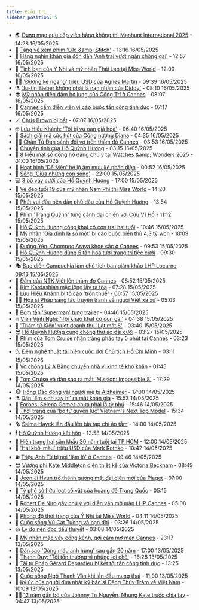 ```yaml
---
title: Giải trí
sidebar_position: 5
---
```


<!-- vnexpress-giai-tri:START -->
- 🌏 [Dung mạo cựu tiếp viên hàng không thi Manhunt International 2025](https://vnexpress.net/dung-mao-cuu-tiep-vien-hang-khong-thi-manhunt-international-2025-4886565.html) - 14:28 16/05/2025
- 💫 [Tặng vé xem phim &#39;Lilo &amp;amp; Stitch&#39;](https://vnexpress.net/tang-ve-xem-phim-lilo-stitch-4886208.html) - 13:16 16/05/2025
- 🌮 [Hàng nghìn khán giả đón dàn &#39;Anh trai vượt ngàn chông gai&#39;](https://vnexpress.net/hang-nghin-khan-gia-don-dan-anh-trai-vuot-ngan-chong-gai-4886952.html) - 12:57 16/05/2025
- 🧠 [Tình bạn của Ý Nhi và mỹ nhân Thái Lan tại Miss World](https://vnexpress.net/tinh-ban-cua-y-nhi-va-my-nhan-thai-lan-tai-miss-world-4886767.html) - 12:00 16/05/2025
- 👨‍🏫 [&#39;Đường kẻ ngang&#39; triệu USD của Agnes Martin](https://vnexpress.net/duong-ke-ngang-trieu-usd-cua-agnes-martin-4886267.html) - 09:39 16/05/2025
- ⚗️ [&#39;Justin Bieber không phải là nạn nhân của Diddy&#39;](https://vnexpress.net/justin-bieber-khong-phai-la-nan-nhan-cua-diddy-4886838.html) - 08:10 16/05/2025
- 😎 [Mỹ nhân diện đầm hở lưng của Công Trí ở Cannes](https://vnexpress.net/my-nhan-dien-dam-ho-lung-cua-cong-tri-o-cannes-4886664.html) - 08:07 16/05/2025
- 🫣 [Cannes cấm diễn viên vì cáo buộc tấn công tình dục](https://vnexpress.net/cannes-cam-dien-vien-vi-cao-buoc-tan-cong-tinh-duc-4886682.html) - 07:17 16/05/2025
- 🪄 [Chris Brown bị bắt](https://vnexpress.net/chris-brown-bi-bat-4886797.html) - 07:07 16/05/2025
- 🤓 [Lưu Hiểu Khánh: &#39;Tôi bị vu oan giá họa&#39;](https://vnexpress.net/luu-hieu-khanh-toi-bi-vu-oan-gia-hoa-4886810.html) - 06:40 16/05/2025
- 🫶 [Sách giải mã sức hút của Công nương Diana](https://vnexpress.net/sach-giai-ma-suc-hut-cua-cong-nuong-diana-4882319.html) - 04:35 16/05/2025
- 🧑‍🏫 [Chân Tử Đan sánh đôi vợ trên thảm đỏ Cannes](https://vnexpress.net/chan-tu-dan-sanh-doi-vo-tren-tham-do-cannes-4886705.html) - 03:53 16/05/2025
- 🦄 [Chuyện tình của Hồ Quỳnh Hương](https://vnexpress.net/chuyen-tinh-cua-ho-quynh-huong-4886576.html) - 03:15 16/05/2025
- 💫 [8 kiểu mặt số đồng hồ đáng chú ý tại Watches &amp;amp; Wonders 2025](https://vnexpress.net/8-kieu-mat-so-dong-ho-dang-chu-y-tai-watches-wonders-2025-4885789.html) - 01:00 16/05/2025
- 🎊 [Hoạt hình &#39;Dế Mèn&#39; hé lộ âm mưu kẻ phản diện](https://vnexpress.net/hoat-hinh-de-men-he-lo-am-muu-ke-phan-dien-4886516.html) - 00:52 16/05/2025
- 👹 [Sống &#39;Giữa những con sóng&#39;](https://vnexpress.net/song-giua-nhung-con-song-4885827.html) - 22:00 15/05/2025
- 💻 [3 bộ váy cưới của Hồ Quỳnh Hương](https://vnexpress.net/3-bo-vay-cuoi-cua-ho-quynh-huong-4886547.html) - 17:00 15/05/2025
- 🤡 [Vẻ đẹp tuổi 19 của mỹ nhân Nam Phi thi Miss World](https://vnexpress.net/ve-dep-tuoi-19-cua-my-nhan-nam-phi-thi-miss-world-4885956.html) - 14:20 15/05/2025
- 🥰 [Phút vui đùa bên dàn phù dâu của Hồ Quỳnh Hương](https://vnexpress.net/phut-vui-dua-ben-dan-phu-dau-cua-ho-quynh-huong-4886537.html) - 13:54 15/05/2025
- 🚀 [Phim &#39;Trạng Quỳnh&#39; tung cảnh đại chiến với Cửu Vĩ Hồ](https://vnexpress.net/phim-trang-quynh-tung-canh-dai-chien-voi-cuu-vi-ho-4886497.html) - 11:12 15/05/2025
- 📝 [Hồ Quỳnh Hương công khai có con trai hai tuổi](https://vnexpress.net/ho-quynh-huong-cong-khai-co-con-trai-hai-tuoi-4886507.html) - 10:46 15/05/2025
- 🐲 [Mỹ nhân &#39;Gia đình là số một&#39; bị cáo buộc biển thủ 4,3 tỷ won](https://vnexpress.net/my-nhan-gia-dinh-la-so-mot-bi-cao-buoc-bien-thu-4-3-ty-won-4886439.html) - 10:09 15/05/2025
- 🎃 [Đường Yên, Chompoo Araya khoe sắc ở Cannes](https://vnexpress.net/duong-yen-chompoo-araya-khoe-sac-o-cannes-4886455.html) - 09:53 15/05/2025
- 🤠 [Hồ Quỳnh Hương dùng 5 tấn hoa tươi trang trí tiệc cưới](https://vnexpress.net/ho-quynh-huong-dung-5-tan-hoa-tuoi-trang-tri-tiec-cuoi-4886158.html) - 09:30 15/05/2025
- 🎭 [Đạo diễn Campuchia làm chủ tịch ban giám khảo LHP Locarno](https://vnexpress.net/dao-dien-campuchia-lam-chu-tich-ban-giam-khao-lhp-locarno-4886378.html) - 09:16 15/05/2025
- 🧰 [Đầm của NTK Việt lên thảm đỏ Cannes](https://vnexpress.net/dam-cua-ntk-viet-len-tham-do-cannes-4886434.html) - 08:52 15/05/2025
- 🦍 [Kim Kardashian mặc lộng lẫy ra tòa](https://vnexpress.net/kim-kardashian-mac-long-lay-ra-toa-4886236.html) - 07:28 15/05/2025
- 🌝 [Lưu Hiểu Khánh bị tố cáo &#39;trốn thuế&#39;](https://vnexpress.net/luu-hieu-khanh-bi-to-cao-tron-thue-4886341.html) - 06:57 15/05/2025
- 🧑‍💻 [Họa sĩ Pháp sáng tác truyện tranh về người Việt xa xứ](https://vnexpress.net/hoa-si-phap-sang-tac-truyen-tranh-ve-nguoi-viet-xa-xu-4884628.html) - 05:03 15/05/2025
- 🥸 [Bom tấn &#39;Superman&#39; tung trailer](https://vnexpress.net/bom-tan-superman-tung-trailer-4886226.html) - 04:46 15/05/2025
- 🔥 [Viên Vịnh Nghi: &#39;Tôi khao khát có con gái&#39;](https://vnexpress.net/vien-vinh-nghi-toi-khao-khat-co-con-gai-4886280.html) - 04:38 15/05/2025
- 🐎 [&#39;Thám tử Kiên&#39; vượt doanh thu &#39;Lật mặt 8&#39;](https://vnexpress.net/tham-tu-kien-vuot-doanh-thu-lat-mat-8-4886193.html) - 03:40 15/05/2025
- 😎 [Hồ Quỳnh Hương cùng chồng thử áo dài cưới](https://vnexpress.net/ho-quynh-huong-cung-chong-thu-ao-dai-cuoi-4886221.html) - 03:27 15/05/2025
- 🦄 [Phim của Tom Cruise nhận tràng pháo tay 5 phút tại Cannes](https://vnexpress.net/phim-cua-tom-cruise-nhan-trang-phao-tay-5-phut-tai-cannes-4886124.html) - 03:23 15/05/2025
- 🌜 [Đêm nghệ thuật tái hiện cuộc đời Chủ tịch Hồ Chí Minh](https://vnexpress.net/dem-nghe-thuat-tai-hien-cuoc-doi-chu-tich-ho-chi-minh-4886087.html) - 03:11 15/05/2025
- 🚦 [Vợ chồng Lý Á Bằng chuyển nhà vì kinh tế khó khăn](https://vnexpress.net/vo-chong-ly-a-bang-chuyen-nha-vi-kinh-te-kho-khan-4886155.html) - 01:45 15/05/2025
- 🧐 [Tom Cruise và dàn sao ra mắt &#39;Mission: Impossible 8&#39;](https://vnexpress.net/tom-cruise-va-dan-sao-ra-mat-mission-impossible-8-4886090.html) - 17:29 14/05/2025
- 🐵 [Hồng Đào đóng vai người mẹ bị Alzheimer](https://vnexpress.net/hong-dao-dong-vai-nguoi-me-bi-alzheimer-4885850.html) - 17:00 14/05/2025
- ⚗️ [Dàn &#39;Em xinh say hi&#39; ra mắt khán giả](https://vnexpress.net/dan-em-xinh-say-hi-ra-mat-khan-gia-4886083.html) - 15:53 14/05/2025
- 👺 [Forbes: Selena Gomez chưa phải là tỷ phú](https://vnexpress.net/forbes-selena-gomez-chua-phai-la-ty-phu-4886039.html) - 15:46 14/05/2025
- 🌊 [Thời trang của &#39;bộ tứ quyền lực&#39; Vietnam&#39;s Next Top Model](https://vnexpress.net/thoi-trang-cua-bo-tu-quyen-luc-vietnam-s-next-top-model-4886069.html) - 15:34 14/05/2025
- 🪜 [Salma Hayek lần đầu lên bìa tạp chí áo tắm](https://vnexpress.net/salma-hayek-lan-dau-len-bia-tap-chi-ao-tam-4885966.html) - 14:00 14/05/2025
- 🕴 [Hồ Quỳnh Hương kết hôn](https://vnexpress.net/ho-quynh-huong-ket-hon-4886059.html) - 12:58 14/05/2025
- 💃 [Hiện trạng hai sân khấu 30 năm tuổi tại TP HCM](https://vnexpress.net/hien-trang-hai-san-khau-30-nam-tuoi-tai-tp-hcm-4885976.html) - 12:00 14/05/2025
- 🦄 [&#39;Hai khối màu&#39; triệu USD của Mark Rothko](https://vnexpress.net/hai-khoi-mau-trieu-usd-cua-mark-rothko-4886024.html) - 10:42 14/05/2025
- ⛽️ [Triệu Anh Tử bị nói &#39;làm lố&#39; ở Cannes](https://vnexpress.net/trieu-anh-tu-bi-noi-lam-lo-o-cannes-4885882.html) - 09:46 14/05/2025
- 😎 [Vương phi Kate Middleton diện thiết kế của Victoria Beckham](https://vnexpress.net/vuong-phi-kate-middleton-dien-thiet-ke-cua-victoria-beckham-4885943.html) - 08:49 14/05/2025
- 🌊 [Jeon Ji Hyun trở thành gương mặt đại diện mới của Piaget](https://vnexpress.net/jeon-ji-hyun-tro-thanh-guong-mat-dai-dien-moi-cua-piaget-4882643.html) - 07:00 14/05/2025
- 🐲 [Tỷ phú sở hữu loạt cổ vật của hoàng đế Trung Quốc](https://vnexpress.net/ty-phu-so-huu-loat-co-vat-cua-hoang-de-trung-quoc-4885725.html) - 05:15 14/05/2025
- 💂 [Robert De Niro gây chú ý với diễn văn mở màn LHP Cannes](https://vnexpress.net/robert-de-niro-gay-chu-y-voi-dien-van-mo-man-lhp-cannes-4885623.html) - 05:08 14/05/2025
- 🙉 [Phong độ thời trang của Ý Nhi tại Miss World](https://vnexpress.net/phong-do-thoi-trang-cua-y-nhi-tai-miss-world-4885364.html) - 04:11 14/05/2025
- 💪 [Cuộc sống Vũ Cát Tường và bạn đời](https://vnexpress.net/cuoc-song-vu-cat-tuong-va-ban-doi-4885340.html) - 03:26 14/05/2025
- 👍 [Lý do nên đọc tiểu thuyết](https://vnexpress.net/ly-do-nen-doc-tieu-thuyet-4885140.html) - 03:08 14/05/2025
- 💪 [Mỹ nhân mặc váy cồng kềnh, gợi cảm mở màn Cannes](https://vnexpress.net/my-nhan-mac-vay-cong-kenh-goi-cam-mo-man-cannes-4885565.html) - 23:17 13/05/2025
- 💄 [Dàn sao &#39;Dòng máu anh hùng&#39; sau gần 20 năm](https://vnexpress.net/dan-sao-dong-mau-anh-hung-sau-gan-20-nam-4885477.html) - 17:00 13/05/2025
- 🦩 [Thanh Duy: &#39;Tôi tổn thương vì những lời chê&#39;](https://vnexpress.net/thanh-duy-toi-ton-thuong-vi-nhung-loi-che-4885496.html) - 16:28 13/05/2025
- 🥸 [Tài tử Pháp Gérard Depardieu bị kết tội tấn công tình dục](https://vnexpress.net/tai-tu-phap-gerard-depardieu-bi-ket-toi-tan-cong-tinh-duc-4885531.html) - 13:25 13/05/2025
- 🧰 [Cuộc sống Ngô Thanh Vân khi lần đầu mang thai](https://vnexpress.net/cuoc-song-ngo-thanh-van-khi-lan-dau-mang-thai-4884479.html) - 11:00 13/05/2025
- 💼 [Ký ức của người đưa nhật ký bác sĩ Đặng Thùy Trâm về Việt Nam](https://vnexpress.net/ky-uc-cua-nguoi-dua-nhat-ky-bac-si-dang-thuy-tram-ve-viet-nam-4884634.html) - 10:09 13/05/2025
- 🧑‍💻 [12 năm gắn bó của Johnny Trí Nguyễn, Nhung Kate trước chia tay](https://vnexpress.net/12-nam-gan-bo-cua-johnny-tri-nguyen-nhung-kate-truoc-chia-tay-4885135.html) - 04:47 13/05/2025<!-- vnexpress-giai-tri:END -->
